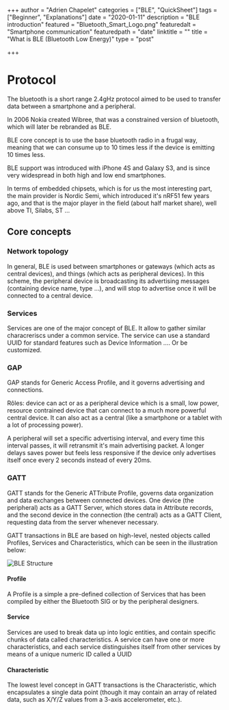 +++
author = "Adrien Chapelet"
categories = ["BLE", "QuickSheet"]
tags = ["Beginner", "Explanations"]
date = "2020-01-11"
description = "BLE introduction"
featured = "Bluetooth_Smart_Logo.png"
featuredalt = "Smartphone communication"
featuredpath = "date"
linktitle = ""
title = "What is BLE (Bluetooth Low Energy)"
type = "post"

+++

# Protocol
The bluetooth is a short range 2.4gHz protocol aimed to be used to transfer data between a smartphone and a peripheral.

In 2006 Nokia created Wibree, that was a constrained version of bluetooth, which will later be rebranded as BLE.

BLE core concept is to use the base bluetooth radio in a frugal way, meaning that we can consume up to 10 times less if the device is emitting 10 times less.

BLE support was introduced with iPhone 4S and Galaxy S3, and is since very widespread in both high and low end smartphones.

In terms of embedded chipsets, which is for us the most interesting part, the main provider is Nordic Semi, which introduced it's nRF51 few years ago, and that is the major player in the field (about half market share), well above TI, Silabs, ST ...

## Core concepts
### Network topology
In general, BLE is used between smartphones or gateways (which acts as central devices), and things (which acts as peripheral devices). 
In this scheme, the peripheral device is broadcasting its advertising messages (containing device name, type ...), and will stop to advertise once it will be connected to a central device.

### Services
Services are one of the major concept of BLE. It allow to gather similar characreriscs under a common service.
The service can use a standard UUID for standard features such as Device Information .... Or be customized.

### GAP
GAP stands for Generic Access Profile, and it governs advertising and connections.

Rôles: device can act or as a peripheral device which is a small, low power, resource contrained device that can connect to a much more powerful central device.
It can also act as a central (like a smartphone or a tablet with a lot of processing power).

A peripheral will set a specific advertising interval, and every time this interval passes, it will retransmit it's main advertising packet. A longer delays saves power but feels less responsive if the device only advertises itself once every 2 seconds instead of every 20ms.

### GATT
GATT stands for the Generic ATTribute Profile, governs data organization and data exchanges between connected devices. One device (the peripheral) acts as a GATT Server, which stores data in Attribute records, and the second device in the connection (the central) acts as a GATT Client, requesting data from the server whenever necessary.

GATT transactions in BLE are based on high-level, nested objects called Profiles, Services and Characteristics, which can be seen in the illustration below:

![BLE Structure](../../img/2020/01/microcontrollers_GattStructure.png "BLE Structure")

#### Profile
A Profile is a simple a pre-defined collection of Services that has been compiled by either the Bluetooth SIG or by the peripheral designers.

#### Service
Services are used to break data up into logic entities, and contain specific chunks of data called characteristics. A service can have one or more characteristics, and each service distinguishes itself from other services by means of a unique numeric ID called a UUID

#### Characteristic
The lowest level concept in GATT transactions is the Characteristic, which encapsulates a single data point (though it may contain an array of related data, such as X/Y/Z values from a 3-axis accelerometer, etc.).
